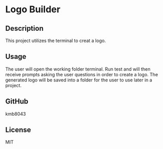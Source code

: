 # Logo Builder #

## Description ##

This project utilizes the terminal to creat a logo.

## Usage ## 

The user will open the working folder terminal. Run test and will then receive prompts asking the user questions in order to create a logo. The generated logo will be saved into a folder for the user to use later in a project. 

## GitHub ##

kmb8043

## License ##

MIT

